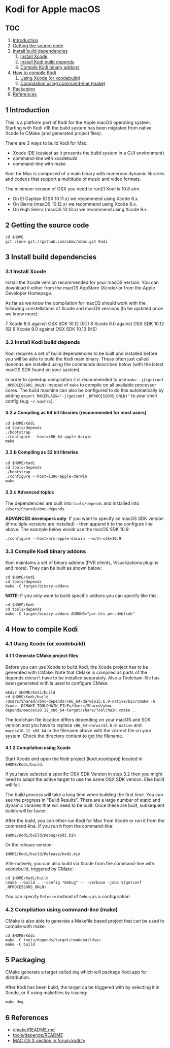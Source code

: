 # Kodi for Apple macOS

## TOC

1. [Introduction](#1-introduction)
2. [Getting the source code](#2-getting-the-source-code)
3. [Install build dependencies](#3-install-build-dependencies)
   1. [Install Xcode](#31-install-xcode)
   2. [Install Kodi build depends](#32-install-kodi-build-depends)
   3. [Compile Kodi binary addons](#33-compile-kodi-binary-addons)
4. [How to compile Kodi](#4-how-to-compile-kodi)
   1. [Using Xcode (or xcodebuild)](#41-using-xcode-or-xcodebuild)
   2. [Compilation using command-line (make)](#42-compilation-using-command-line-make)
5. [Packaging](#5-packaging)
6. [References](#6-references)

## 1 Introduction

This is a platform port of Kodi for the Apple macOS operating system.
Starting with Kodi v18 the build system has been migrated from native Xcode to
CMake (and generated project files).

There are 3 ways to build Kodi for Mac:

- Xcode IDE (easiest as it presents the build system in a GUI environment)
- command-line with xcodebuild
- command-line with make

Kodi for Mac is composed of a main binary with numerous dynamic libraries and
codecs that support a multitude of music and video formats.

The minimum version of OSX you need to run(!) Kodi is 10.8 atm.

- On El Capitan (OSX 10.11.x) we recommend using Xcode 8.x.
- On Sierra (macOS 10.12.x) we recommend using Xcode 8.x.
- On High Sierra (macOS 10.13.x) we recommend using Xcode 9.x.

## 2 Getting the source code

    cd $HOME
    git clone git://github.com/xbmc/xbmc.git Kodi

## 3 Install build dependencies

### 3.1 Install Xcode

Install the Xcode version recommended for your macOS version. You can download
it either from the macOS AppStore (Xcode) or from the Apple Developer Homepage.

As far as we know the compilation for macOS should work with the following
constellations of Xcode and macOS versions (to be updated once we know more):

7 Xcode 8.0 against OSX SDK 10.12 (EC)
8 Xcode 8.0 against OSX SDK 10.12 (S)
9 Xcode 9.0 against OSX SDK 10.13 (HS)

### 3.2 Install Kodi build depends

Kodi requires a set of build dependencies to be built and installed before you
will be able to build the Kodi main binary. These often just called *depends*
are installed using the commands described below (with the latest macOS SDK
found on your system).

In order to speedup compilation it is recommended to use `make -j$(getconf
_NPROCESSORS_ONLN)` instead of `make` to compile on all available processor
cores. The build machine can also be configured to do this automatically by
adding `export MAKEFLAGS="-j(getconf _NPROCESSORS_ONLN)"` to your shell config
(e.g. `~/.bashrc`).

#### 3.2.a Compiling as 64 bit libraries (recommended for most users)

    cd $HOME/Kodi
    cd tools/depends
    ./bootstrap
    ./configure --host=x86_64-apple-darwin
    make

#### 3.2.b Compiling as 32 bit libraries

    cd $HOME/Kodi
    cd tools/depends
    ./bootstrap
    ./configure --host=i386-apple-darwin
    make

#### 3.3.c Advanced topics

The dependencies are built into `tools/depends` and installed into
`/Users/Shared/xbmc-depends`.

**ADVANCED developers only**: If you want to specify an macOS SDK version (if
multiple versions are installed) - then append it to the configure line
above. The example below would use the macOS SDK 10.9:

    ./configure --host=arm-apple-darwin --with-sdk=10.9

### 3.3 Compile Kodi binary addons

Kodi maintains a set of binary addons (PVR clients, Visualizations
plugins and more). They can be built as shown below:

    cd $HOME/Kodi
    cd tools/depends
    make -C target/binary-addons

**NOTE**: If you only want to build specific addons you can specify like this:

    cd $HOME/Kodi
    cd tools/depends
    make -C target/binary-addons ADDONS="pvr.hts pvr.dvblink"

## 4 How to compile Kodi

### 4.1 Using Xcode (or xcodebuild)

#### 4.1.1 Generate CMake project files

Before you can use Xcode to build Kodi, the Xcode project has to be generated
with CMake. Note that CMake is compiled as parts of the depends doesn't have
to be installed separately. Also a Toolchain-file has been generated with is
used to configure CMake.

    mkdir $HOME/Kodi/build
    cd $HOME/Kodi/build
    /Users/Shared/xbmc-depends/x86_64-darwin15.6.0-native/bin/cmake -G Xcode -DCMAKE_TOOLCHAIN_FILE=/Users/Shared/xbmc-depends/macosx10.12_x86_64-target/share/Toolchain.cmake ..

The toolchain file location differs depending on your macOS and SDK version and
you have to replace `x86_64-darwin15.6.0-native` and `macosx10.12_x86_64` in the filename above with the correct
file on your system. Check the directory content to get the filename.

#### 4.1.2 Compilation using Xcode

Start Xcode and open the Kodi project (kodi.xcodeproj) located in
`$HOME/Kodi/build`.

If you have selected a specific OSX SDK Version in step 3.2 then you might need
to adapt the active target to use the same OSX SDK version. Else build will fail.

The build process will take a long time when building the first time.
You can see the progress in "Build Results". There are a large number of static
and dynamic libraries that will need to be built. Once these are built,
subsequent builds will be faster.

After the build, you can ether run Kodi for Mac from Xcode or run it from
the command-line. If you run it from the command-line:

    $HOME/Kodi/build/Debug/kodi.bin

Or the release version:

    $HOME/Kodi/build/Release/kodi.bin

Alternatively, you can also build via Xcode from the command-line with
xcodebuild, triggered by CMake:

    cd $HOME/Kodi/build
    cmake --build . --config "Debug" -- -verbose -jobs $(getconf _NPROCESSORS_ONLN)

You can specify `Release` instead of `Debug` as a configuration.

### 4.2 Compilation using command-line (make)

CMake is also able to generate a Makefile based project that can be used to
compile with make:

    cd $HOME/Kodi
    make -C tools/depends/target/cmakebuildsys
    make -C build

## 5 Packaging

CMake generate a target called `dmg` which will package Kodi.app for
distribution.

After Kodi has been build, the target ca be triggered with by selecting it in
Xcode, or if using makefiles by issuing:

    make dmg

## 6 References

- [cmake/README.md](https://github.com/xbmc/xbmc/tree/master/cmake/README.md)
- [tools/depends/README](https://github.com/xbmc/xbmc/tree/master/tools/depends/README)
- [MAC OS X section in forum.kodi.tv](http://forum.kodi.tv/forumdisplay.php?fid=56)
